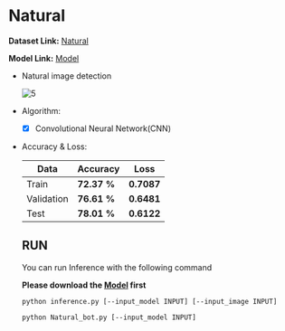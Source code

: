 # Natural

  **Dataset Link:** [Natural](https://drive.google.com/drive/folders/1I7C-KGVJPECn6S4Agz8a3dunI0YMln7t?usp=sharing)
  
  **Model Link:** [Model](https://drive.google.com/file/d/1w7UiW1jkUn7klOmQZQnQj_FHt93XtIu3/view?usp=sharing)
  

  - Natural image detection

    ![5](https://user-images.githubusercontent.com/88143329/158018306-adfdde94-5193-4c3c-ad97-6c1c1069f292.png)
 
  - Algorithm:
    - [x]  Convolutional Neural Network(CNN)

  - Accuracy & Loss:
    
      Data  | Accuracy | Loss |
    ------------- | ------------- | ------------- |
    Train | **72.37 %** | **0.7087** |
    Validation | **76.61 %** | **0.6481** |
    Test | **78.01 %** | **0.6122** |
    
    
      ## RUN
      You can run  Inference with the following command
      
      **Please download the [Model](https://drive.google.com/file/d/1w7UiW1jkUn7klOmQZQnQj_FHt93XtIu3/view?usp=sharing) first**

      ```
      python inference.py [--input_model INPUT] [--input_image INPUT]
      
      python Natural_bot.py [--input_model INPUT]
      ```
      
